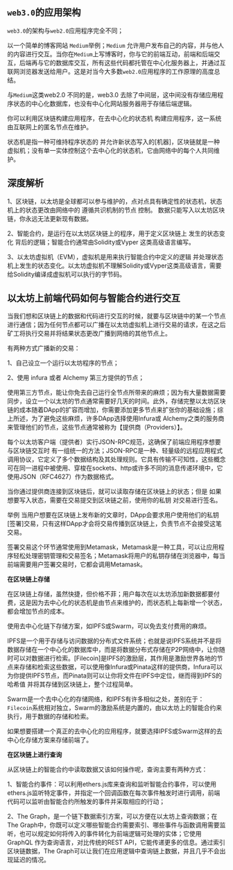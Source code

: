 ## `web3.0`的应用架构

`web3.0`的架构与`web2.0`应用程序完全不同；

以一个简单的博客网站 `Medium`举例；`Medium` 允许用户发布自己的内容，并与他人的内容进行交互。当你在`Medium`上写博客时，你与它的前端互动，前端和后端交互，后端再与它的数据库交互，所有这些代码都托管在中心化服务器上，并通过互联网浏览器发送给用户。这是对当今大多数`web2.0`应用程序的工作原理的高度总结。

与`Medium`这类web2.0 不同的是，web3.0 去除了中间层，这中间没有存储应用程序状态的中心化数据库，也没有中心化网站服务器用于存储后端逻辑。

你可以利用区块链构建应用程序，在去中心化的状态机 构建应用程序，这一系统由互联网上的匿名节点在维护。

状态机是指一种可维持程序状态的 并允许新状态写入的[机器]，区块链就是一种虚拟机；没有单一实体控制这个去中心化的状态机，它由网络中的每个人共同维护。


## 深度解析

1、区块链，以太坊是全球都可以参与维护的，点对点具有确定性的状态机，状态机上的状态更改由网络中的 遵循共识机制的节点 控制。 数据只能写入以太坊区块链，你永远无法更新现有数据。

2、智能合约，是运行在以太坊区块链上的程序，用于定义区块链上 发生的状态变化 背后的逻辑；智能合约通常由Solidity或Vyper 这类高级语言编写。

3、以太坊虚拟机（EVM），虚拟机是用来执行智能合约中定义的逻辑 并处理状态机上发生的状态变化。以太坊虚拟机不理解Solidity或Vyper这类高级语言，需要给Solidity编译成虚拟机可以执行的字节码。

## 以太坊上前端代码如何与智能合约进行交互

当我们想和区块链上的数据和代码进行交互的时候，就要与区块链中的某一个节点进行通信；因为任何节点都可以广播在以太坊虚拟机上进行交易的请求，在这之后矿工将执行交易并将结果状态更改广播到网络的其他节点上。

有两种方式广播新的交易：

1、自己设立一个运行以太坊程序的节点；

2、使用 infura 或者 Alchemy 第三方提供的节点；

使用第三方节点，能让你免去自己运行全节点所带来的麻烦；因为有大量数据需要同步，设立一个以太坊的节点通常需要好几天的时间。此外，存储完整以太坊区块链的成本随着DApp的扩容而增加，你需要添加更多节点来扩张你的基础设施；综上所述，为了避免这些麻烦，许多DApp选择使用Infura或 Alchemy之类的服务商来管理他们的节点，这些节点通常被称为【提供商（Providers）】。

每个以太坊客户端（提供者）实行JSON-RPC规范，这确保了前端应用程序想要与区块链交互时 有一组统一的方法；JSON-RPC是一种、轻量级的远程应用程式调用协议，它定义了多个数据结构及其处理规则。它具有传输不可知性，这些概念可在同一进程中被使用、穿梭在sockets、http或许多不同的消息传递环境中，它使用JSON（RFC4627）作为数据格式。

当你通过提供商连接到区块链后，就可以读取存储在区块链上的状态；但是 如果想要写入状态，需要在交易提交到区块链之前，使用你的私钥 对交易进行签名。

举例 当用户想要在区块链上发布新的文章时，DApp会要求用户使用他们的私钥[签署]交易，只有这样DApp才会将交易传播到区块链上，负责节点不会接受这笔交易。

签署交易这个环节通常使用到Metamask，Metamask是一种工具，可以让应用程序轻松处理密钥管理和交易签名；Metamask将用户的私钥存储在浏览器中，每当前端需要用户签署交易时，它都会调用Metamask。

**在区块链上存储**

在区块链上存储，虽然快捷，但价格不菲；用户每次在以太坊添加新数据都要付费，这是因为去中心化的状态机是由节点来维护的，而状态机上每新增一个状态，都会增加节点的成本。

使用去中心化链下存储方案，如IPFS或Swarm，可以免去支付费用的麻烦。

IPFS是一个用于存储与访问数据的分布式文件系统；也就是说IPFS系统并不是将数据存储在一个中心化的数据库中，而是将数据分布式存储在P2P网络中，让你随时可以对数据进行检索。[Filecoin]是IPFS的激励层，其作用是激励世界各地的节点来存储和检索这些数据，可以使用像Infura或Pinata这样的提供商，Infura可以为你提供IPFS节点，而Pinata则可以让你将文件在IPFS中定位，继而得到IPFS的哈希值 并将其存储到区块链上，整个过程简单。

Swarm是一个去中心化的存储网络，和IPFS有许多相似之处，差别在于：`Filecoin`系统相对独立，Swarm的激励系统是内置的，由以太坊上的智能合约来执行，用于数据的存储和检索。

如果想要搭建一个真正的去中心化的应用程序，就要选择IPFS或Swarm这样的去中心化存储方案来存储前端了。

**在区块链上进行查询**

从区块链上的智能合约中读取数据又该如何操作呢，查询主要有两种方式：

1、智能合约事件：可以利用ethers.js库来查询和监听智能合约事件，可以使用ethers.js监听特定事件，并指定一个回调函数在每次事件触发时进行调用，前端代码可以监听由智能合约所触发的事件并采取相应的行动；

2、The Graph，是一个链下数据索引方案，可以方便在以太坊上查询数据；在The Graph中，你既可以定义哪些智能合约需要索引、哪些事件与函数调用需要监听，也可以规定如何将传入的事件转化为前端逻辑可处理的实体；它使用GraphQL 作为查询语言，对比传统的REST API，它能传递更多的信息。通过索引区块链数据，The Graph可以让我们在应用逻辑中查询链上数据，并且几乎不会出现延迟的情况。



